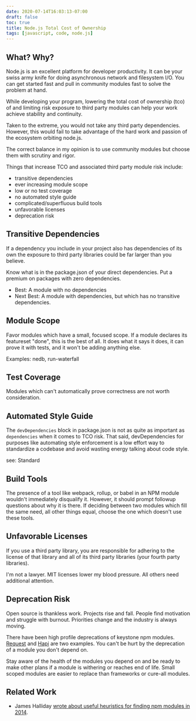 ```yaml
---
date: 2020-07-14T16:03:13-07:00
draft: false
toc: true
title: Node.js Total Cost of Ownership
tags: [javascript, code, node.js]
---
```


## What? Why?

Node.js is an excellent platform for developer productivity. It can be your swiss army knife for doing asynchronous network and filesystem I/O. You can get started fast and pull in community modules fast to solve the problem at hand.

While developing your program, lowering the total cost of ownership (tco) of and limiting risk exposure to third party modules can help your work achieve stability and continuity.

Taken to the extreme, you would not take any third party dependencies. However, this would fail to take advantage of the hard work and passion of the ecosystem orbiting node.js.

The correct balance in my opinion is to use community modules but choose them with scrutiny and rigor.

Things that increase TCO and associated third party module risk include:

- transitive dependencies
- ever increasing module scope
- low or no test coverage
- no automated style guide
- complicated/superfluous build tools
- unfavorable licenses
- deprecation risk

## Transitive Dependencies

If a dependency you include in your project also has dependencies of its own the exposure to third party libraries could be far larger than you believe.

Know what is in the package.json of your direct dependencies. Put a premium on packages with zero dependencies.

- Best: A module with no dependencies
- Next Best: A module with dependencies, but which has no transitive dependencies.

## Module Scope

Favor modules which have a small, focused scope. If a module declares its featureset "done", this is the best of all. It does what it says it does, it can prove it with tests, and it won't be adding anything else.

Examples: nedb, run-waterfall

## Test Coverage

Modules which can't automatically prove correctness are not worth consideration.

## Automated Style Guide

The `devDependencies` block in package.json is not as quite as important as `dependencies` when it comes to TCO risk. That said, devDependencies for purposes like automating style enforcement is a low effort way to standardize a codebase and avoid wasting energy talking about code style.

see: Standard

## Build Tools

The presence of a tool like webpack, rollup, or babel in an NPM module wouldn't immediately disqualify it. However, it should prompt followup questions about why it is there. If deciding between two modules which fill the same need, all other things equal, choose the one which doesn't use these tools.

## Unfavorable Licenses

If you use a third party library, you are responsible for adhering to the license of that library and all of its third party libraries (your fourth party libraries).

I'm not a lawyer. MIT licenses lower my blood pressure. All others need additional attention.

## Deprecation Risk

Open source is thankless work. Projects rise and fall. People find motivation and struggle with burnout. Priorities change and the industry is always moving.

There have been high profile deprecations of keystone npm modules. [Request](https://www.npmjs.com/package/request) and [Hapi](https://github.com/hapijs/hapi/issues/4111) are two examples. You can't be hurt by the deprecation of a module you don't depend on.

Stay aware of the health of the modules you depend on and be ready to make other plans if a module is withering or reaches end of life. Small scoped modules are easier to replace than frameworks or cure-all modules.

## Related Work

- James Halliday [wrote about useful heuristics for finding npm modules in 2014](https://web.archive.org/web/20140518090110/http://substack.net/finding_modules).
